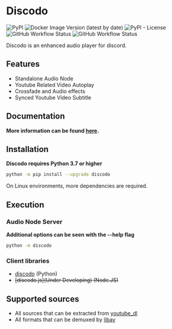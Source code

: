 # Discodo

![PyPI](https://img.shields.io/pypi/v/discodo)
![Docker Image Version (latest by date)](https://img.shields.io/docker/v/kijk2869/discodo?arch=amd64&label=docker&logo=docker&sort=date)
![PyPI - License](https://img.shields.io/pypi/l/discodo)
![GitHub Workflow Status](https://img.shields.io/github/workflow/status/kijk2869/discodo/Python%20application)
![GitHub Workflow Status](https://img.shields.io/github/workflow/status/kijk2869/discodo/Upload%20Python%20Package?label=release)


Discodo is an enhanced audio player for discord.

## Features

* Standalone Audio Node
* Youtube Related Video Autoplay
* Crossfade and Audio effects
* Synced Youtube Video Subtitle

## Documentation

**More information can be found [here](./docs).**

## Installation

**Discodo requires Python 3.7 or higher**

```sh
python -m pip install --upgrade discodo
```

On Linux environments, more dependencies are required.

## Execution

### Audio Node Server

**Additional options can be seen with the --help flag**

```sh
python -m discodo
```

### Client libraries

* [discodo](https://github.com/kijk2869/discodo) (Python)
* ~~[discodo.js](Under Developing) (Node.JS)~~

## Supported sources

+ All sources that can be extracted from [youtube_dl](https://github.com/ytdl-org/youtube-dl)
+ All formats that can be demuxed by [libav](https://libav.org/)
